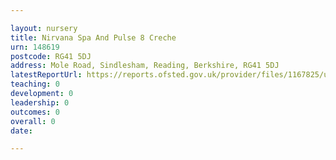 ```yaml
---

layout: nursery
title: Nirvana Spa And Pulse 8 Creche
urn: 148619
postcode: RG41 5DJ
address: Mole Road, Sindlesham, Reading, Berkshire, RG41 5DJ
latestReportUrl: https://reports.ofsted.gov.uk/provider/files/1167825/urn/148619.pdf
teaching: 0
development: 0
leadership: 0
outcomes: 0
overall: 0
date: 

---
```

